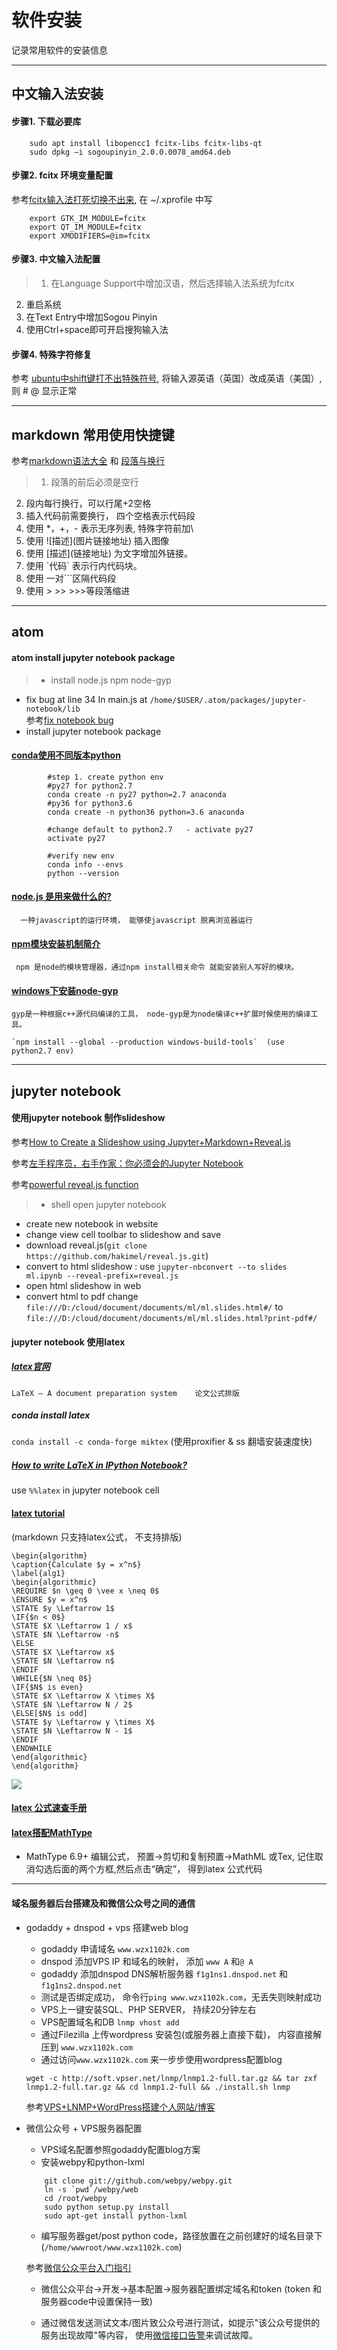 # 软件安装
记录常用软件的安装信息
******
## 中文输入法安装

####  步骤1. 下载必要库
```
    sudo apt install libopencc1 fcitx-libs fcitx-libs-qt
    sudo dpkg –i sogoupinyin_2.0.0.0078_amd64.deb
```
#### 步骤2. fcitx 环境变量配置

参考[fcitx输入法打死切换不出来](https://bbs.archlinuxcn.org/viewtopic.php?id=1862),
在 ~/.xprofile 中写  
```
    export GTK_IM_MODULE=fcitx
    export QT_IM_MODULE=fcitx
    export XMODIFIERS=@im=fcitx
```
#### 步骤3. 中文输入法配置

>1. 在Language Support中增加汉语，然后选择输入法系统为fcitx
2. 重启系统
3. 在Text Entry中增加Sogou Pinyin
4. 使用Ctrl+space即可开启搜狗输入法

#### 步骤4. 特殊字符修复

参考 [ubuntu中shift键打不出特殊符号](http://blog.csdn.net/linxingqianglai/article/details/51813548),
将输入源英语（英国）改成英语（美国）, 则 # @ 显示正常
****
## markdown 常用使用快捷键

参考[markdown语法大全](https://www.jianshu.com/p/c4e93e97143c) 和
[段落与换行](http://xianbai.me/learn-md/article/syntax/paragraphs-and-line-breaks.html)

>1. 段落的前后必须是空行
2. 段内每行换行，可以行尾+2空格
3. 插入代码前需要换行， 四个空格表示代码段
4. 使用 \*，\+，\- 表示无序列表, 特殊字符前加\\
5. 使用 \!\[描述\]\(图片链接地址\) 插入图像
6. 使用 \[描述\]\(链接地址\) 为文字增加外链接。
7. 使用 \`代码\` 表示行内代码块。
8. 使用 一对\`\`\`区隔代码段
9. 使用 \> \>> \>>>等段落缩进

*****
## atom

#### atom install jupyter notebook package

> - install node.js  npm  node-gyp
- fix bug at line 34 In main.js at `/home/$USER/.atom/packages/jupyter-notebook/lib`      
参考[fix notebook bug](https://github.com/cloutiertyler/atom-notebook/commit/cf2ab0e66a8e7b470b7d88a03191bcaed477bf2a)
- install jupyter notebook package

####  [conda使用不同版本python](https://conda.io/docs/user-guide/tasks/manage-python.html)

```       
        #step 1. create python env
        #py27 for python2.7
        conda create -n py27 python=2.7 anaconda
        #py36 for python3.6
        conda create -n python36 python=3.6 anaconda

        #change default to python2.7   - activate py27
        activate py27

        #verify new env
        conda info --envs
        python --version
```
#### [node.js 是用来做什么的? ](https://www.zhihu.com/question/33578075)

      一种javascript的运行环境， 能够使javascript 脱离浏览器运行

####  [npm模块安装机制简介](http://www.ruanyifeng.com/blog/2016/01/npm-install.html)

     npm 是node的模块管理器，通过npm install相关命令 就能安装别人写好的模块。

#### [windows下安装node-gyp](https://www.jianshu.com/p/2b831714bbff)

    gyp是一种根据c++源代码编译的工具， node-gyp是为node编译c++扩展时候使用的编译工具。

    `npm install --global --production windows-build-tools`  (use python2.7 env)
*****

## jupyter notebook

#### 使用jupyter notebook 制作slideshow

参考[How to Create a Slideshow using Jupyter+Markdown+Reveal.js](https://www.youtube.com/watch?v=EOpcxy0RA1A)

参考[左手程序员，右手作家：你必须会的Jupyter Notebook](https://www.jianshu.com/p/86117613b7a6)

参考[powerful reveal.js function](https://revealjs.com/?print-pdf#/)

> -  shell open jupyter notebook
- create new notebook in website
- change view cell toolbar to slideshow and save
- download reveal.js(`git clone https://github.com/hakimel/reveal.js.git`)
- convert to html slideshow :  use `jupyter-nbconvert --to slides ml.ipynb --reveal-prefix=reveal.js`
- open html slideshow in web
- convert html  to pdf
change
`file:///D:/cloud/document/documents/ml/ml.slides.html#/` to
`file:///D:/cloud/document/documents/ml/ml.slides.html?print-pdf#/`

#### jupyter notebook 使用latex

##### [latex官网](https://www.latex-project.org/)
    LaTeX – A document preparation system    论文公式排版

##### conda install latex

`conda install -c conda-forge miktex` (使用proxifier & ss  翻墙安装速度快)

##### [How to write LaTeX in IPython Notebook?](https://stackoverflow.com/questions/13208286/how-to-write-latex-in-ipython-notebook)

use `%%latex`  in jupyter notebook cell

#### [latex tutorial](https://www.youtube.com/watch?v=SoDv0qhyysQ)

 (markdown 只支持latex公式， 不支持排版)

```
\begin{algorithm}  
\caption{Calculate $y = x^n$}   
\label{alg1}  
\begin{algorithmic}  
\REQUIRE $n \geq 0 \vee x \neq 0$   
\ENSURE $y = x^n$   
\STATE $y \Leftarrow 1$   
\IF{$n < 0$}   
\STATE $X \Leftarrow 1 / x$   
\STATE $N \Leftarrow -n$   
\ELSE   
\STATE $X \Leftarrow x$   
\STATE $N \Leftarrow n$  
\ENDIF   
\WHILE{$N \neq 0$}   
\IF{$N$ is even}   
\STATE $X \Leftarrow X \times X$   
\STATE $N \Leftarrow N / 2$   
\ELSE[$N$ is odd]   
\STATE $y \Leftarrow y \times X$   
\STATE $N \Leftarrow N - 1$   
\ENDIF   
\ENDWHILE  
\end{algorithmic}  
\end{algorithm}  
```
![](latex.png)

#### [latex 公式速查手册](http://blog.leanote.com/post/aqzlpm11/Latex%E5%85%AC%E5%BC%8F%E7%BC%96%E8%BE%91%E6%89%8B%E5%86%8C)

#### [latex搭配MathType](https://zhuanlan.zhihu.com/p/32471851)

- MathType 6.9+ 编辑公式， 预置->剪切和复制预置->MathML 或Tex, 记住取消勾选后面的两个方框,然后点击“确定”， 得到latex 公式代码

**************

#### 域名服务器后台搭建及和微信公众号之间的通信

- godaddy + dnspod + vps 搭建web blog
    + godaddy 申请域名 `www.wzx1102k.com`
    + dnspod 添加VPS IP 和域名的映射， 添加 `www A` 和`@ A`
    + godaddy 添加dnspod  DNS解析服务器 `f1g1ns1.dnspod.net` 和 `f1g1ns2.dnspod.net`
    + 测试是否绑定成功， 命令行`ping www.wzx1102k.com`，无丢失则映射成功
    + VPS上一键安装SQL、PHP SERVER， 持续20分钟左右
    + VPS配置域名和DB  `lnmp vhost add`
    + 通过Filezilla 上传wordpress 安装包(或服务器上直接下载)， 内容直接解压到 `www.wzx1102k.com`
    + 通过访问`www.wzx1102k.com` 来一步步使用wordpress配置blog

    ```
    wget -c http://soft.vpser.net/lnmp/lnmp1.2-full.tar.gz && tar zxf lnmp1.2-full.tar.gz && cd lnmp1.2-full && ./install.sh lnmp
    ```

    参考[VPS+LNMP+WordPress搭建个人网站/博客](http://jwcyber.com/build-site/)

- 微信公众号 + VPS服务器配置
    + VPS域名配置参照godaddy配置blog方案
    + 安装webpy和python-lxml

    ```
        git clone git://github.com/webpy/webpy.git
        ln -s `pwd`/webpy/web
        cd /root/webpy
        sudo python setup.py install
        sudo apt-get install python-lxml
    ```

    + 编写服务器get/post  python code，路径放置在之前创建好的域名目录下(`/home/wwwroot/www.wzx1102k.com`)

    参考[微信公众平台入门指引](https://mp.weixin.qq.com/wiki?t=resource/res_main&id=mp1472017492_58YV5)

    + 微信公众平台->开发->基本配置->服务器配置绑定域名和token (token 和服务器code中设置保持一致)

    + 通过微信发送测试文本/图片致公众号进行测试，如提示"该公众号提供的服务出现故障"等内容， 使用[微信接口告警](https://mp.weixin.qq.com/advanced/advanced?action=alarm&t=advanced/alarm&token=1322591627&lang=zh_CN)来调试故障。
